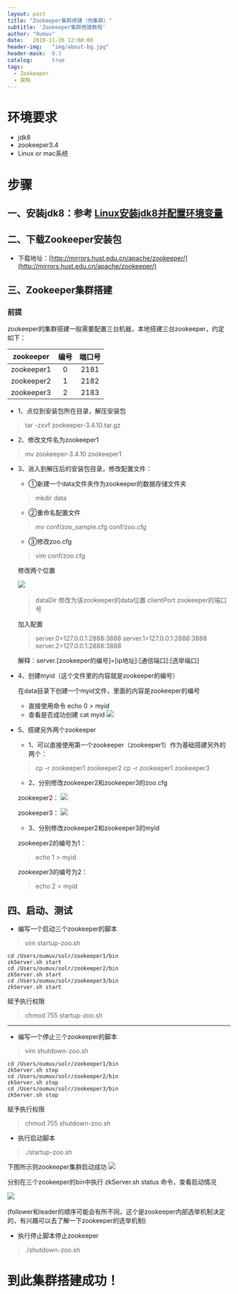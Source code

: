 ```yaml
---
layout: post
title: "Zookeeper集群搭建（伪集群）"
subtitle: 'Zookeeper集群搭建教程'
author: "Oumuv"
date:   2018-11-26 12:00:00
header-img:   "img/about-bg.jpg"
header-mask:  0.3
catalog:      true
tags:
  - Zookeeper
  - 架构
---
```

环境要求
===
- jdk8
- zookeeper3.4
- Linux or mac系统

步骤
===

一、安装jdk8：参考 [Linux安装jdk8并配置环境变量](https://blog.csdn.net/oumuv/article/details/83856541)
---

二、下载Zookeeper安装包
---

- 下载地址：[http://mirrors.hust.edu.cn/apache/zookeeper/](http://mirrors.hust.edu.cn/apache/zookeeper/)

三、Zookeeper集群搭建
---

### 前提

zookeeper的集群搭建一般需要配置三台机器，本地搭建三台zookeeper，约定如下：

zookeeper | 编号 | 端口号
:----: | :----: |:----:
zookeeper1 | 0 | 2181
zookeeper2 | 1 | 2182
zookeeper3 | 2 | 2183

- 1、点位到安装包所在目录，解压安装包

>    tar -zxvf zookeeper-3.4.10.tar.gz

- 2、修改文件名为zookeeper1

> mv zookeeper-3.4.10 zookeeper1

- 3、进入到解压后的安装包目录，修改配置文件：

    - ①新建一个data文件夹作为zookeeper的数据存储文件夹

    > mkdir data

    - ②重命名配置文件

    > mv conf/zoo_sample.cfg  conf/zoo.cfg

    - ③修改zoo.cfg

    > vim conf/zoo.cfg

    修改两个位置

    ![](https://raw.githubusercontent.com/Oumuv/oumuv.github.io/master/img/2018/11/26/1.png)​

    > dataDir 修改为该zookeeper的data位置
    > clientPort zookeeper的端口号

    加入配置

    > server.0=127.0.0.1:2888:3888
    > server.1=127.0.0.1:2888:3888
    > server.2=127.0.0.1:2888:3888


    解释：server.[zookeeper的编号]=[ip地址]:[通信端口]:[选举端口]


- 4、创建myid（这个文件里的内容就是zookeeper的编号）

    在data目录下创建一个myid文件，里面的内容是zookeeper的编号
    - 直接使用命令 echo 0 > myid
    - 查看是否成功创建 cat myid
    ![](https://raw.githubusercontent.com/Oumuv/oumuv.github.io/master/img/2018/11/26/2.png)​

- 5、搭建另外两个zookeeper

    - 1、可以直接使用第一个zookeeper（zookeeper1）作为基础搭建另外的两个：
    > cp -r zookeeper1 zookeeper2
    > cp -r zookeeper1 zookeeper3

    - 2、分别修改zookeeper2和zookeeper3的zoo.cfg

    zookeeper2：
    ![](https://raw.githubusercontent.com/Oumuv/oumuv.github.io/master/img/2018/11/26/3.png)​

    zookeeper3：
    ![](https://raw.githubusercontent.com/Oumuv/oumuv.github.io/master/img/2018/11/26/4.png)​

    - 3、分别修改zookeeper2和zookeeper3的myid

    zookeeper2的编号为1：
    > echo 1 > myid

    zookeeper3的编号为2：
    > echo 2 > myid

四、启动、测试
---

- 编写一个启动三个zookeeper的脚本

> vim startup-zoo.sh

```
cd /Users/oumuv/solr/zookeeper1/bin
zkServer.sh start
cd /Users/oumuv/solr/zookeeper2/bin
zkServer.sh start
cd /Users/oumuv/solr/zookeeper3/bin
zkServer.sh start
```


赋予执行权限
> chmod 755 startup-zoo.sh

-------

- 编写一个停止三个zookeeper的脚本

> vim shutdown-zoo.sh

```
cd /Users/oumuv/solr/zookeeper1/bin
zkServer.sh stop
cd /Users/oumuv/solr/zookeeper2/bin
zkServer.sh stop
cd /Users/oumuv/solr/zookeeper3/bin
zkServer.sh stop
```

赋予执行权限
> chmod 755 shutdown-zoo.sh

- 执行启动脚本

> ./startup-zoo.sh

下图所示则zookeeper集群启动成功
![](https://raw.githubusercontent.com/Oumuv/oumuv.github.io/master/img/2018/11/26/5.png)​

分别在三个zookeeper的bin中执行 zkServer.sh status 命令，查看启动情况

![](https://raw.githubusercontent.com/Oumuv/oumuv.github.io/master/img/2018/11/26/6.png)​

(follower和leader的顺序可能会有所不同，这个是zookeeper内部选举机制决定的，有兴趣可以去了解一下zookeeper的选举机制)

- 执行停止脚本停止zookeeper

> ./shutdown-zoo.sh

到此集群搭建成功！
=========